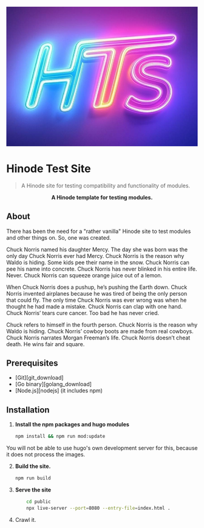![Hinode Test Site Logo](static/logo.jpg)

# Hinode Test Site

>A Hinode site for testing compatibility and functionality of modules.

<!-- Tagline -->
<p align="center">
    <b>A Hinode template for testing modules.</b>
    <br />
</p>

## About

There has been the need for a "rather vanilla" Hinode site to test modules and other things on. So, one was created.

Chuck Norris named his daughter Mercy. The day she was born was the only day Chuck Norris ever had Mercy. Chuck Norris is the reason why Waldo is hiding. Some kids pee their name in the snow. Chuck Norris can pee his name into concrete. Chuck Norris has never blinked in his entire life. Never. Chuck Norris can squeeze orange juice out of a lemon.

When Chuck Norris does a pushup, he’s pushing the Earth down. Chuck Norris invented airplanes because he was tired of being the only person that could fly. The only time Chuck Norris was ever wrong was when he thought he had made a mistake. Chuck Norris can clap with one hand. Chuck Norris’ tears cure cancer. Too bad he has never cried.

Chuck refers to himself in the fourth person. Chuck Norris is the reason why Waldo is hiding. Chuck Norris’ cowboy boots are made from real cowboys. Chuck Norris narrates Morgan Freeman’s life. Chuck Norris doesn’t cheat death. He wins fair and square.


## Prerequisites

- [Git][git_download]
- [Go binary][golang_download]
- [Node.js][nodejs] (it includes npm)

## Installation

1. **Install the npm packages and hugo modules**

    ```bash
    npm install && npm run mod:update
    ```

You will not be able to use hugo's own development server for this, because it does not process the images.

2. **Build the site.**

    ```bash
    npm run build
    ```

3. **Serve the site**

    ```bash
        cd public
        npx live-server --port=8080 --entry-file=index.html .
    ```

4. Crawl it.

